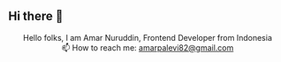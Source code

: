 ## Hi there 👋

<p align="center">
  Hello folks, I am Amar Nuruddin, Frontend Developer from Indonesia
  <br>
  📫 How to reach me: <a href="mailto: amarpalevi82@gmail.com"> amarpalevi82@gmail.com</a>
</p>
